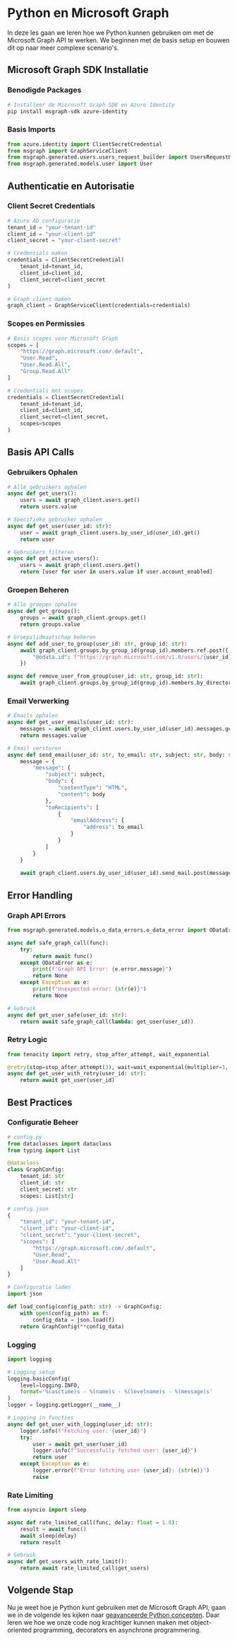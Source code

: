 # Python en Microsoft Graph

In deze les gaan we leren hoe we Python kunnen gebruiken om met de Microsoft Graph API te werken. We beginnen met de basis setup en bouwen dit op naar meer complexe scenario's.

## Microsoft Graph SDK Installatie

### Benodigde Packages

```bash
# Installeer de Microsoft Graph SDK en Azure Identity
pip install msgraph-sdk azure-identity
```

### Basis Imports

```python
from azure.identity import ClientSecretCredential
from msgraph import GraphServiceClient
from msgraph.generated.users.users_request_builder import UsersRequestBuilder
from msgraph.generated.models.user import User
```

## Authenticatie en Autorisatie

### Client Secret Credentials

```python
# Azure AD configuratie
tenant_id = "your-tenant-id"
client_id = "your-client-id"
client_secret = "your-client-secret"

# Credentials maken
credentials = ClientSecretCredential(
    tenant_id=tenant_id,
    client_id=client_id,
    client_secret=client_secret
)

# Graph client maken
graph_client = GraphServiceClient(credentials=credentials)
```

### Scopes en Permissies

```python
# Basis scopes voor Microsoft Graph
scopes = [
    "https://graph.microsoft.com/.default",
    "User.Read",
    "User.Read.All",
    "Group.Read.All"
]

# Credentials met scopes
credentials = ClientSecretCredential(
    tenant_id=tenant_id,
    client_id=client_id,
    client_secret=client_secret,
    scopes=scopes
)
```

## Basis API Calls

### Gebruikers Ophalen

```python
# Alle gebruikers ophalen
async def get_users():
    users = await graph_client.users.get()
    return users.value

# Specifieke gebruiker ophalen
async def get_user(user_id: str):
    user = await graph_client.users.by_user_id(user_id).get()
    return user

# Gebruikers filteren
async def get_active_users():
    users = await graph_client.users.get()
    return [user for user in users.value if user.account_enabled]
```

### Groepen Beheren

```python
# Alle groepen ophalen
async def get_groups():
    groups = await graph_client.groups.get()
    return groups.value

# Groepslidmaatschap beheren
async def add_user_to_group(user_id: str, group_id: str):
    await graph_client.groups.by_group_id(group_id).members.ref.post({
        "@odata.id": f"https://graph.microsoft.com/v1.0/users/{user_id}"
    })

async def remove_user_from_group(user_id: str, group_id: str):
    await graph_client.groups.by_group_id(group_id).members.by_directory_object_id(user_id).ref.delete()
```

### Email Verwerking

```python
# Emails ophalen
async def get_user_emails(user_id: str):
    messages = await graph_client.users.by_user_id(user_id).messages.get()
    return messages.value

# Email versturen
async def send_email(user_id: str, to_email: str, subject: str, body: str):
    message = {
        "message": {
            "subject": subject,
            "body": {
                "contentType": "HTML",
                "content": body
            },
            "toRecipients": [
                {
                    "emailAddress": {
                        "address": to_email
                    }
                }
            ]
        }
    }
    
    await graph_client.users.by_user_id(user_id).send_mail.post(message)
```

## Error Handling

### Graph API Errors

```python
from msgraph.generated.models.o_data_errors.o_data_error import ODataError

async def safe_graph_call(func):
    try:
        return await func()
    except ODataError as e:
        print(f"Graph API Error: {e.error.message}")
        return None
    except Exception as e:
        print(f"Unexpected error: {str(e)}")
        return None

# Gebruik
async def get_user_safe(user_id: str):
    return await safe_graph_call(lambda: get_user(user_id))
```

### Retry Logic

```python
from tenacity import retry, stop_after_attempt, wait_exponential

@retry(stop=stop_after_attempt(3), wait=wait_exponential(multiplier=1, min=4, max=10))
async def get_user_with_retry(user_id: str):
    return await get_user(user_id)
```

## Best Practices

### Configuratie Beheer

```python
# config.py
from dataclasses import dataclass
from typing import List

@dataclass
class GraphConfig:
    tenant_id: str
    client_id: str
    client_secret: str
    scopes: List[str]

# config.json
{
    "tenant_id": "your-tenant-id",
    "client_id": "your-client-id",
    "client_secret": "your-client-secret",
    "scopes": [
        "https://graph.microsoft.com/.default",
        "User.Read",
        "User.Read.All"
    ]
}

# Configuratie laden
import json

def load_config(config_path: str) -> GraphConfig:
    with open(config_path) as f:
        config_data = json.load(f)
    return GraphConfig(**config_data)
```

### Logging

```python
import logging

# Logging setup
logging.basicConfig(
    level=logging.INFO,
    format='%(asctime)s - %(name)s - %(levelname)s - %(message)s'
)
logger = logging.getLogger(__name__)

# Logging in functies
async def get_user_with_logging(user_id: str):
    logger.info(f"Fetching user: {user_id}")
    try:
        user = await get_user(user_id)
        logger.info(f"Successfully fetched user: {user_id}")
        return user
    except Exception as e:
        logger.error(f"Error fetching user {user_id}: {str(e)}")
        raise
```

### Rate Limiting

```python
from asyncio import sleep

async def rate_limited_call(func, delay: float = 1.0):
    result = await func()
    await sleep(delay)
    return result

# Gebruik
async def get_users_with_rate_limit():
    return await rate_limited_call(get_users)
```

## Volgende Stap

Nu je weet hoe je Python kunt gebruiken met de Microsoft Graph API, gaan we in de volgende les kijken naar [geavanceerde Python concepten](03_03_advanced_concepts.md). Daar leren we hoe we onze code nog krachtiger kunnen maken met object-oriented programming, decorators en asynchrone programmering. 
